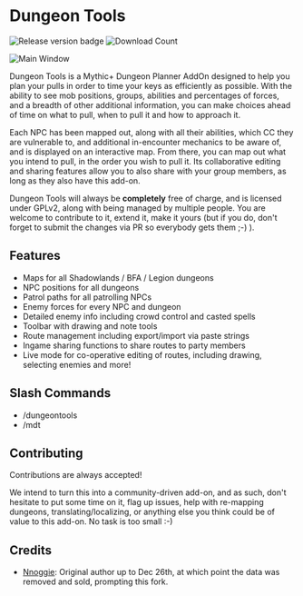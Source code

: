 #  Dungeon Tools

![Release version badge](https://img.shields.io/github/v/release/LetsTimeIt/DungeonTools?style=flat-square)
![Download Count](https://img.shields.io/github/downloads/LetsTimeIt/DungeonTools/total?style=flat-square)

![Main Window](https://i.imgur.com/HFzS0Xl.jpg 'x')

 Dungeon Tools is a Mythic+ Dungeon Planner AddOn designed to help you plan your pulls in order to time your keys as efficiently as possible. With the ability to see mob positions, groups, abilities and percentages of forces, and a breadth of other additional information, you can make choices ahead of time on what to pull, when to pull it and how to approach it.
 
 Each NPC has been mapped out, along with all their abilities, which CC they are vulnerable to, and additional in-encounter mechanics to be aware of, and is displayed on an interactive map. From there, you can map out what you intend to pull, in the order you wish to pull it. Its collaborative editing and sharing features allow you to also share with your group members, as long as they also have this add-on.
 
 Dungeon Tools will always be **completely** free of charge, and is licensed under GPLv2, along with being managed by multiple people. You are welcome to contribute to it, extend it, make it yours (but if you do, don't forget to submit the changes via PR so everybody gets them ;-) ).

## Features

- Maps for all Shadowlands / BFA / Legion dungeons
- NPC positions for all dungeons
- Patrol paths for all patrolling NPCs
- Enemy forces for every NPC and dungeon
- Detailed enemy info including crowd control and casted spells
- Toolbar with drawing and note tools
- Route management including export/import via paste strings
- Ingame sharing functions to share routes to party members
- Live mode for co-operative editing of routes, including drawing, selecting enemies and more!

## Slash Commands

- /dungeontools
- /mdt

## Contributing

Contributions are always accepted!

We intend to turn this into a community-driven add-on, and as such, don't hesitate to put some time on it, flag up issues, help with re-mapping dungeons, translating/localizing, or anything else you think could be of value to this add-on. No task is too small :-)

## Credits
- [Nnoggie](https://github.com/Nnoggie/MythicDungeonTools): Original author up to Dec 26th, at which point the data was removed and sold, prompting this fork.
